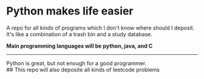 # Python makes life easier

A repo for all kinds of programs which I don't know where should I deposit.
<br/>It's like a combination of a trash bin and a study database.

<b>Main programming languages will be python, java, and C </b>
<hr>Python is great, but not enough for a good programmer.

<br>
## This repo will also deposite all kinds of leetcode problems
